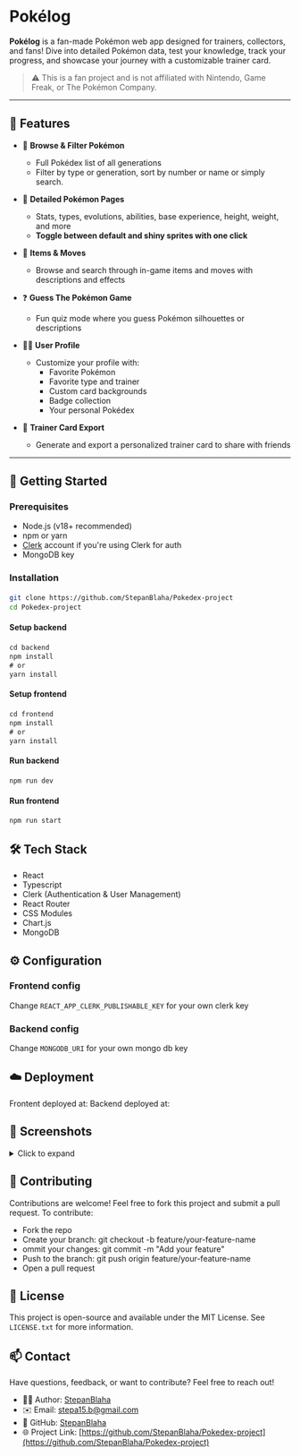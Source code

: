 # Pokélog

**Pokélog** is a fan-made Pokémon web app designed for trainers, collectors, and fans! Dive into detailed Pokémon data, test your knowledge, track your progress, and showcase your journey with a customizable trainer card.

> ⚠️ This is a fan project and is not affiliated with Nintendo, Game Freak, or The Pokémon Company.

---

## 🌟 Features

- 🔎 **Browse & Filter Pokémon**
  - Full Pokédex list of all generations
  - Filter by type or generation, sort by number or name or simply search.
  
- 📄 **Detailed Pokémon Pages**
  - Stats, types, evolutions, abilities, base experience, height, weight, and more
  - **Toggle between default and shiny sprites with one click**

- 🎒 **Items & Moves**
  - Browse and search through in-game items and moves with descriptions and effects

- ❓ **Guess The Pokémon Game**
  - Fun quiz mode where you guess Pokémon silhouettes or descriptions

- 🧑‍🎓 **User Profile**
  - Customize your profile with:
    - Favorite Pokémon
    - Favorite type and trainer
    - Custom card backgrounds
    - Badge collection
    - Your personal Pokédex

- 📘 **Trainer Card Export**
  - Generate and export a personalized trainer card to share with friends

---

## 🚀 Getting Started

### Prerequisites

- Node.js (v18+ recommended)
- npm or yarn
- [Clerk](https://clerk.dev/) account if you're using Clerk for auth
- MongoDB key

### Installation
```bash
git clone https://github.com/StepanBlaha/Pokedex-project
cd Pokedex-project
```
#### Setup backend
```
cd backend 
npm install
# or
yarn install
```
#### Setup frontend
```
cd frontend 
npm install
# or
yarn install
```
#### Run backend
```
npm run dev
```
#### Run frontend
```
npm run start
```

## 🛠️ Tech Stack
- React
- Typescript
- Clerk (Authentication & User Management)
- React Router
- CSS Modules
- Chart.js
- MongoDB

## ⚙️ Configuration

### Frontend config
Change ```REACT_APP_CLERK_PUBLISHABLE_KEY``` for your own clerk key

### Backend config
Change ```MONGODB_URI``` for your own mongo db key

## ☁️ Deployment
Frontent deployed at:
Backend deployed at: 

## 📸 Screenshots
<details>
  <summary>Click to expand</summary>
  <br>
  📱 **Pokédex list page** 
  <br>
  <br>
  <img src="Resources/pokedex.png" alt="Pokedex page" width="600"/>
  <br><br>
  📘 **Pokémon details page** 
  <br>
  <br>
  <img src="Resources/detail.png" alt="Detail page" width="600"/>
  <br><br>
  🧑 **Trainer profile with badge progress**  
  <br>
  <br>
  <img src="Resources/profile.png" alt="Profile page" width="600"/>
  <br><br>
  🎮 **Guess the Pokémon minigame**  
  <br>
  <br>
  <img src="Resources/guess.png" alt="Guess page" width="600"/>
</details>

## 🙌 Contributing
Contributions are welcome! Feel free to fork this project and submit a pull request.
To contribute:

- Fork the repo
- Create your branch: git checkout -b feature/your-feature-name
- ommit your changes: git commit -m "Add your feature"
- Push to the branch: git push origin feature/your-feature-name
- Open a pull request

## 📜 License
This project is open-source and available under the MIT License. See `LICENSE.txt` for more information. 

## 📫 Contact
Have questions, feedback, or want to contribute? Feel free to reach out!
- 🧑‍💻 Author: [StepanBlaha](https://stepanblaha.com)
- ✉️ Email: [stepa15.b@gmail.com](mailto:stepa15.b@gmail.com)
- 🐙 GitHub: [StepanBlaha](https://github.com/StepanBlaha)
- 🌐 Project Link: [https://github.com/StepanBlaha/Pokedex-project](https://github.com/StepanBlaha/Pokedex-project)
